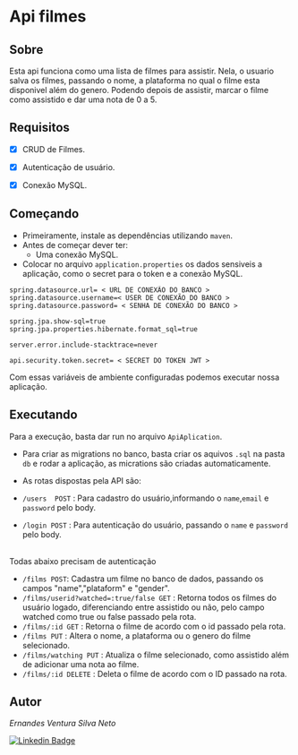 # Api filmes

## Sobre
Esta api funciona como uma lista de filmes para assistir. Nela, o usuario salva os filmes, passando o nome,
a plataforma no qual o filme esta disponivel além do genero. Podendo depois de assistir, marcar o filme como assistido
e dar uma nota de 0 a 5.
<br>

## Requisitos
- [x] CRUD de Filmes.

- [x] Autenticação de usuário.

- [x] Conexão MySQL.




## Começando
- Primeiramente, instale as dependências utilizando ```maven```. 
- Antes de começar dever ter:
    - Uma conexão MySQL.
- Colocar no arquivo ```application.properties``` os dados sensiveis a aplicação, como o secret para o token e a conexão MySQL.
```application.properties
spring.datasource.url= < URL DE CONEXÃO DO BANCO >
spring.datasource.username=< USER DE CONEXÃO DO BANCO >
spring.datasource.password= < SENHA DE CONEXÃO DO BANCO >

spring.jpa.show-sql=true
spring.jpa.properties.hibernate.format_sql=true

server.error.include-stacktrace=never

api.security.token.secret= < SECRET DO TOKEN JWT >
```
Com essas variáveis de ambiente configuradas podemos executar nossa aplicação.

## Executando
Para a execução, basta dar run no arquivo ```ApiAplication```. 
- Para criar as migrations no banco, basta criar os aquivos ```.sql``` na pasta ```db``` e rodar a aplicação,
as micrations são criadas automaticamente.

- As rotas dispostas pela API são:
- ```/users  POST``` : Para cadastro do usuário,informando o ```name```,```email``` e ```password``` pelo body.
- ```/login POST``` : Para autenticação do usuário,  passando o ```name``` e ```password``` pelo body.

<br>Todas abaixo precisam de autenticação


- ```/films POST```: Cadastra um filme no banco de dados, passando os campos
"name","plataform" e "gender".
- ```/films/userid?watched=:true/false GET``` : Retorna todos os filmes do usuário logado, diferenciando entre assistido ou não, pelo campo watched como true ou false passado pela rota.
- ```/films/:id GET``` : Retorna o filme de acordo com o id passado pela rota.
- ```/films PUT``` : Altera o nome, a plataforma ou o genero do filme selecionado.
- ```/films/watching PUT``` : Atualiza o filme selecionado, como assistido além de adicionar uma nota ao filme.
- ```/films/:id DELETE``` : Deleta o filme de acordo com o ID passado na rota.


## Autor
*Ernandes Ventura Silva Neto*

[![Linkedin Badge](https://img.shields.io/badge/-Ernandes%20Ventura-6633cc?style=flat-square&logo=Linkedin&logoColor=black&link=https://www.linkedin.com/in/ernandes-ventura-892a88119/)](https://www.linkedin.com/in/ernandes-ventura-892a88119/)